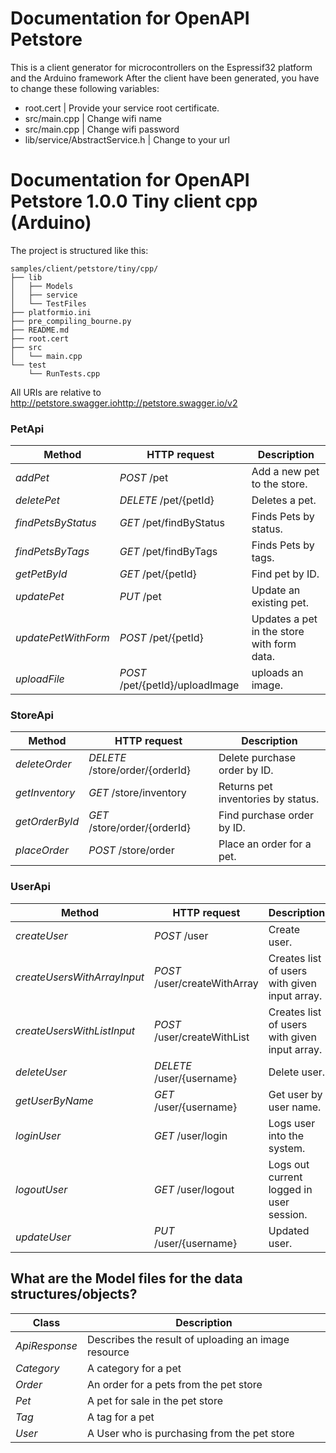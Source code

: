 # Documentation for OpenAPI Petstore
This is a client generator for microcontrollers on the Espressif32 platform and the Arduino framework
After the client have been generated, you have to change these following variables:
- root.cert | Provide your service root certificate.
- src/main.cpp | Change wifi name
- src/main.cpp | Change wifi password
- lib/service/AbstractService.h | Change to your url

# Documentation for OpenAPI Petstore 1.0.0 Tiny client cpp (Arduino) 

The project is structured like this:
```
samples/client/petstore/tiny/cpp/
├── lib
│   ├── Models
│   ├── service
│   └── TestFiles
├── platformio.ini
├── pre_compiling_bourne.py
├── README.md
├── root.cert
├── src
│   └── main.cpp
└── test
    └── RunTests.cpp
```

All URIs are relative to http://petstore.swagger.iohttp://petstore.swagger.io/v2

### PetApi
|Method | HTTP request | Description|
|------------- | ------------- | -------------|
|*addPet* | *POST* /pet | Add a new pet to the store.|
|*deletePet* | *DELETE* /pet/{petId} | Deletes a pet.|
|*findPetsByStatus* | *GET* /pet/findByStatus | Finds Pets by status.|
|*findPetsByTags* | *GET* /pet/findByTags | Finds Pets by tags.|
|*getPetById* | *GET* /pet/{petId} | Find pet by ID.|
|*updatePet* | *PUT* /pet | Update an existing pet.|
|*updatePetWithForm* | *POST* /pet/{petId} | Updates a pet in the store with form data.|
|*uploadFile* | *POST* /pet/{petId}/uploadImage | uploads an image.|

### StoreApi
|Method | HTTP request | Description|
|------------- | ------------- | -------------|
|*deleteOrder* | *DELETE* /store/order/{orderId} | Delete purchase order by ID.|
|*getInventory* | *GET* /store/inventory | Returns pet inventories by status.|
|*getOrderById* | *GET* /store/order/{orderId} | Find purchase order by ID.|
|*placeOrder* | *POST* /store/order | Place an order for a pet.|

### UserApi
|Method | HTTP request | Description|
|------------- | ------------- | -------------|
|*createUser* | *POST* /user | Create user.|
|*createUsersWithArrayInput* | *POST* /user/createWithArray | Creates list of users with given input array.|
|*createUsersWithListInput* | *POST* /user/createWithList | Creates list of users with given input array.|
|*deleteUser* | *DELETE* /user/{username} | Delete user.|
|*getUserByName* | *GET* /user/{username} | Get user by user name.|
|*loginUser* | *GET* /user/login | Logs user into the system.|
|*logoutUser* | *GET* /user/logout | Logs out current logged in user session.|
|*updateUser* | *PUT* /user/{username} | Updated user.|


## What are the Model files for the data structures/objects?
|Class | Description|
|------------- | -------------|
|*ApiResponse* | Describes the result of uploading an image resource|
|*Category* | A category for a pet|
|*Order* | An order for a pets from the pet store|
|*Pet* | A pet for sale in the pet store|
|*Tag* | A tag for a pet|
|*User* | A User who is purchasing from the pet store|

